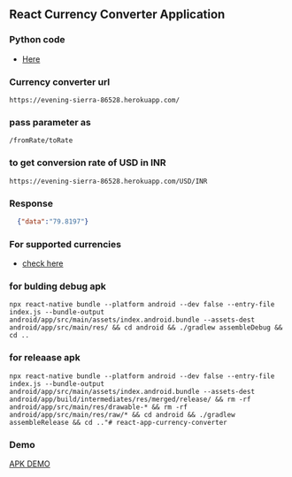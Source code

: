 ## React Currency Converter Application

### Python code
- [Here](https://github.com/navaneeth-algorithm/python_currency_converter)

### Currency converter url
```
https://evening-sierra-86528.herokuapp.com/
```

### pass parameter as 
```
/fromRate/toRate
```

### to get conversion rate of USD in INR
```
https://evening-sierra-86528.herokuapp.com/USD/INR
```

### Response 
```json
  {"data":"79.8197"}
```

### For supported currencies 
- [check here](https://github.com/navaneeth-algorithm/python_currency_converter/blob/main/input_data.json)

### for bulding debug apk
```
npx react-native bundle --platform android --dev false --entry-file index.js --bundle-output android/app/src/main/assets/index.android.bundle --assets-dest android/app/src/main/res/ && cd android && ./gradlew assembleDebug && cd ..

```


### for releaase apk
```
npx react-native bundle --platform android --dev false --entry-file index.js --bundle-output android/app/src/main/assets/index.android.bundle --assets-dest android/app/build/intermediates/res/merged/release/ && rm -rf android/app/src/main/res/drawable-* && rm -rf android/app/src/main/res/raw/* && cd android && ./gradlew assembleRelease && cd .."# react-app-currency-converter
```
### Demo
[APK DEMO](https://drive.google.com/file/d/1vYexVjY96lA7HcE8PlNPnhaGr8Qm_yZn/view?usp=sharing)


